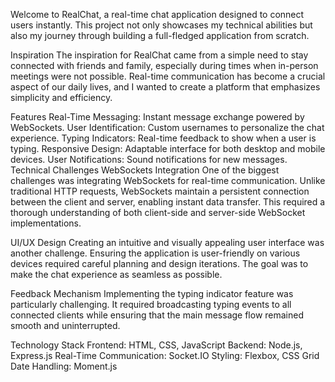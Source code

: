 Welcome to RealChat, a real-time chat application designed to connect users instantly. This project not only showcases my technical abilities but also my journey through building a full-fledged application from scratch.


Inspiration
The inspiration for RealChat came from a simple need to stay connected with friends and family, especially during times when in-person meetings were not possible. Real-time communication has become a crucial aspect of our daily lives, and I wanted to create a platform that emphasizes simplicity and efficiency.

Features
Real-Time Messaging: Instant message exchange powered by WebSockets.
User Identification: Custom usernames to personalize the chat experience.
Typing Indicators: Real-time feedback to show when a user is typing.
Responsive Design: Adaptable interface for both desktop and mobile devices.
User Notifications: Sound notifications for new messages.
Technical Challenges
WebSockets Integration
One of the biggest challenges was integrating WebSockets for real-time communication. Unlike traditional HTTP requests, WebSockets maintain a persistent connection between the client and server, enabling instant data transfer. This required a thorough understanding of both client-side and server-side WebSocket implementations.

UI/UX Design
Creating an intuitive and visually appealing user interface was another challenge. Ensuring the application is user-friendly on various devices required careful planning and design iterations. The goal was to make the chat experience as seamless as possible.

Feedback Mechanism
Implementing the typing indicator feature was particularly challenging. It required broadcasting typing events to all connected clients while ensuring that the main message flow remained smooth and uninterrupted.

Technology Stack
Frontend: HTML, CSS, JavaScript
Backend: Node.js, Express.js
Real-Time Communication: Socket.IO
Styling: Flexbox, CSS Grid
Date Handling: Moment.js
